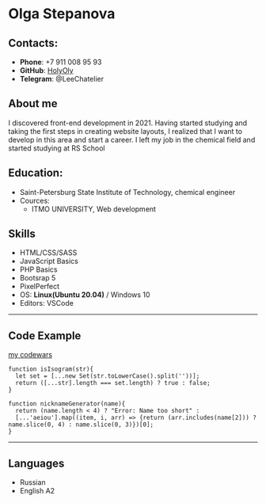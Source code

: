 # Olga Stepanova

## Contacts:
* **Phone**: +7 911 008 95 93
* **GitHub**: [HolyOly](https://github.com/HolyOly) 
* **Telegram**: @LeeChatelier

## About me
 I discovered front-end development in 2021. Having started studying and taking the first steps in creating website layouts, I realized that I want to develop in this area and start a career. I left my job in the chemical field and started studying at RS School

## Education: 
 * Saint-Petersburg State Institute of Technology, chemical engineer 
 * Cources: 
     + ITMO UNIVERSITY, Web development

## Skills

* HTML/CSS/SASS
* JavaScript Basics
* PHP Basics
* Bootsrap 5
* PixelPerfect
* OS: **Linux(Ubuntu 20.04)** / Windows 10
* Editors: VSCode

---
## Code Example 
[my codewars](https://www.codewars.com/users/HolyOly) 
```
function isIsogram(str){
  let set = [...new Set(str.toLowerCase().split(''))];
  return ([...str].length === set.length) ? true : false;
}
```
```
function nicknameGenerator(name){
  return (name.length < 4) ? "Error: Name too short" : 
  [...'aeiou'].map((item, i, arr) => {return (arr.includes(name[2])) ? name.slice(0, 4) : name.slice(0, 3)})[0];
}
```
---
## Languages
* Russian
* English A2